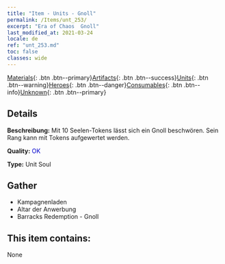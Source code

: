 ```yaml
---
title: "Item - Units - Gnoll"
permalink: /Items/unt_253/
excerpt: "Era of Chaos  Gnoll"
last_modified_at: 2021-03-24
locale: de
ref: "unt_253.md"
toc: false
classes: wide
---
```

 [Materials](/de/Items/){: .btn .btn--primary}[Artifacts](/de/Items/Artifacts/){: .btn .btn--success}[Units](/de/Items/Units/){: .btn .btn--warning}[Heroes](/de/Items/Heroes/){: .btn .btn--danger}[Consumables](/de/Items/Consumables/){: .btn .btn--info}[Unknown](/de/Items/Unknown/){: .btn .btn--primary}

## Details
 **Beschreibung:** Mit 10 Seelen-Tokens lässt sich ein Gnoll beschwören. Sein Rang kann mit Tokens aufgewertet werden.

 **Quality:** <span style="color: #0000CD">OK</span>

 **Type:** Unit Soul

## Gather

*    Kampagnenladen 
*    Altar der Anwerbung 
*    Barracks Redemption - Gnoll 

## This item contains:

  None

